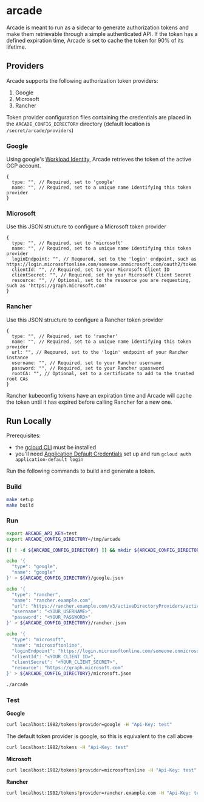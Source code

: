 # arcade

Arcade is meant to run as a sidecar to generate authorization tokens and make them retrievable through a simple authenticated API. If the token has a defined expiration time, Arcade is set to cache the token for 90% of its lifetime.

## Providers

Arcade supports the following authorization token providers:

1. Google
2. Microsoft
3. Rancher

Token provider configuration files containing the credentials are placed in the `ARCADE_CONFIG_DIRECTORY` directory (default location is `/secret/arcade/providers`)

### Google

Using google's [Workload Identity](https://cloud.google.com/kubernetes-engine/docs/how-to/workload-identity), Arcade retrieves the token of the active GCP account.

```json5
{
  type: "", // Required, set to 'google'
  name: "", // Required, set to a unique name identifying this token provider
}
```

### Microsoft

Use this JSON structure to configure a Microsoft token provider

```json5
{
  type: "", // Required, set to 'microsoft'
  name: "", // Required, set to a unique name identifying this token provider
  loginEndpoint: "", // Reqoured, set to the 'login' endpoint, such as https://login.microsoftonline.com/someone.onmicrosoft.com/oauth2/token
  clientId: "", // Required, set to your Microsoft Client ID
  clientSecret: "", // Required, set to your Microsoft Client Secret
  resource: "", // Optional, set to the resource you are requesting, such as 'https://graph.microsoft.com'
}
```

### Rancher

Use this JSON structure to configure a Rancher token provider

```json5
{
  type: "", // Required, set to 'rancher'
  name: "", // Required, set to a unique name identifying this token provider
  url: "", // Reqoured, set to the 'login' endpoint of your Rancher instance
  username: "", // Required, set to your Rancher username
  password: "", // Required, set to your Rancher upassword
  rootCA: "", // Optional, set to a certificate to add to the trusted root CAs
}
```

Rancher kubeconfig tokens have an expiration time and Arcade will cache the token until it has expired before calling Rancher for a new one.

## Run Locally

Prerequisites:

- the [gcloud CLI](https://cloud.google.com/sdk/gcloud#download_and_install_the) must be installed
- you'll need [Application Default Credentials](https://cloud.google.com/sdk/gcloud/reference/auth/application-default/login) set up and run `gcloud auth application-default login`

Run the following commands to build and generate a token.

### Build

```bash
make setup
make build
```

### Run

```bash
export ARCADE_API_KEY=test
export ARCADE_CONFIG_DIRECTORY=/tmp/arcade

[[ ! -d ${ARCADE_CONFIG_DIRECTORY} ]] && mkdir ${ARCADE_CONFIG_DIRECTORY}

echo '{
  "type": "google",
  "name": "google"
}' > ${ARCADE_CONFIG_DIRECTORY}/google.json

echo '{
  "type": "rancher",
  "name": "rancher.example.com",
  "url": "https://rancher.example.com/v3/activeDirectoryProviders/activedirectory?action=login",
  "username": "<YOUR_USERNAME>",
  "password": "<YOUR_PASSWORD>"
}' > ${ARCADE_CONFIG_DIRECTORY}/rancher.json

echo '{
  "type": "microsoft",
  "name": "microsoftonline",
  "loginEndpoint": "https://login.microsoftonline.com/someone.onmicrosoft.com/oauth2/token",
  "clientId": "<YOUR_CLIENT_ID>",
  "clientSecret": "<YOUR_CLIENT_SECRET>",
  "resource": "https://graph.microsoft.com"
}' > ${ARCADE_CONFIG_DIRECTORY}/microsoft.json

./arcade
```

### Test

**Google**

```bash
curl localhost:1982/tokens?provider=google -H "Api-Key: test"
```

The default token provider is google, so this is equivalent to the call above

```bash
curl localhost:1982/tokens -H "Api-Key: test"
```

**Microsoft**

```bash
curl localhost:1982/tokens?provider=microsoftonline -H "Api-Key: test"
```

**Rancher**

```bash
curl localhost:1982/tokens?provider=rancher.example.com -H "Api-Key: test"
```

